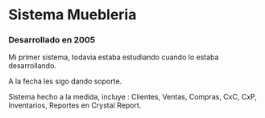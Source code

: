 # Sistema Muebleria

### Desarrollado en 2005

Mi primer sistema, todavia estaba estudiando cuando lo estaba desarrollando.

A la fecha les sigo dando soporte.

Sistema hecho a la medida, incluye : Clientes, Ventas, Compras, CxC, CxP, Inventarios, Reportes en Crystal Report.

